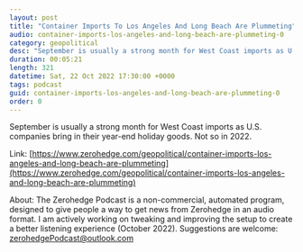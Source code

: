 ```yaml
---
layout: post
title: "Container Imports To Los Angeles And Long Beach Are Plummeting"
audio: container-imports-los-angeles-and-long-beach-are-plummeting-0
category: geopolitical
desc: "September is usually a strong month for West Coast imports as U.S. companies bring in their year-end holiday goods. Not so in 2022."
duration: 00:05:21
length: 321
datetime: Sat, 22 Oct 2022 17:30:00 +0000
tags: podcast
guid: container-imports-los-angeles-and-long-beach-are-plummeting-0
order: 0
---
```

September is usually a strong month for West Coast imports as U.S. companies bring in their year-end holiday goods. Not so in 2022.

Link: [https://www.zerohedge.com/geopolitical/container-imports-los-angeles-and-long-beach-are-plummeting](https://www.zerohedge.com/geopolitical/container-imports-los-angeles-and-long-beach-are-plummeting)

About: The Zerohedge Podcast is a non-commercial, automated program, designed to give people a way to get news from Zerohedge in an audio format.  I am actively working on tweaking and improving the setup to create a better listening experience (October 2022).  Suggestions are welcome: [zerohedgePodcast@outlook.com](mailto:zerohedgePodcast@outlook.com)